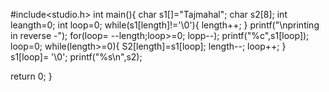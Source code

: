 #include<studio.h>
int main(){
char s1[]="Tajmahal";
char s2[8];
int leangth=0;
int loop=0;
while(s1[length]!='\0'){
  length++;
}
printf("\nprinting in reverse -");
for(loop= --length;loop>=0; lopp--);
  printf("%c",s1[loop]);
loop=0;
while(length>=0){
S2[length]=s1[loop];
length--;
loop++;
}
s1[loop]= '\0';
printf("%s\n",s2);

return 0;
}
